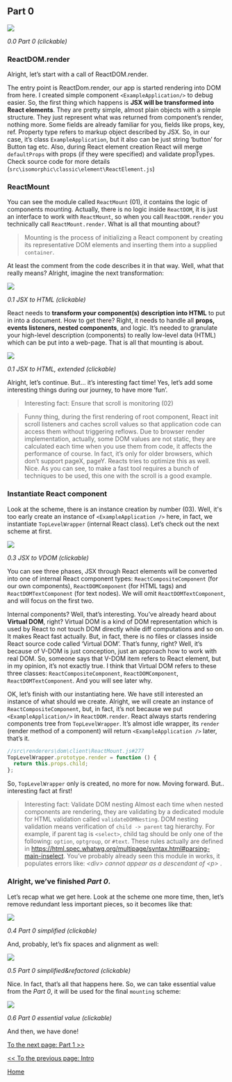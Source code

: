 ## Part 0

[![](https://rawgit.com/Bogdan-Lyashenko/Under-the-hood-ReactJS/master/stack/images/0/part-0.svg)](https://rawgit.com/Bogdan-Lyashenko/Under-the-hood-ReactJS/master/stack/images/0/part-0.svg)

<em>0.0 Part 0 (clickable)</em>

### ReactDOM.render
Alright, let’s start with a call of ReactDOM.render.

The entry point is ReactDom.render, our app is started rendering into DOM from here. I created simple component `<ExampleApplication/>` to debug easier. So, the first thing which happens is **JSX will be transformed into React elements**. They are pretty simple, almost plain objects with a simple structure. They just represent what was returned from component’s render, nothing more. Some fields are already familiar for you, fields like props, key, ref. Property type refers to markup object described by JSX. So, in our case, it’s class `ExampleApplication`, but it also can be just string ‘button’ for Button tag etc. Also, during React element creation React will merge `defaultProps` with props (if they were specified) and validate propTypes. Check source code for more details
(`src\isomorphic\classic\element\ReactElement.js`)

### ReactMount
You can see the module called `ReactMount` (01), it contains the logic of components mounting. Actually, there is no logic inside `ReactDOM`, it is just an interface to work with `ReactMount`, so when you call `ReactDOM.render` you technically call `ReactMount.render`. What is all that mounting about?
> Mounting is the process of initializing a React component by creating its representative DOM elements and inserting them into a supplied `container`.

At least the comment from the code describes it in that way. Well, what that really means? Alright, imagine the next transformation:


[![](https://rawgit.com/Bogdan-Lyashenko/Under-the-hood-ReactJS/master/stack/images/0/mounting-scheme-1-small.svg)](https://rawgit.com/Bogdan-Lyashenko/Under-the-hood-ReactJS/master/stack/images/0/mounting-scheme-1-small.svg)

<em>0.1 JSX to HTML (clickable)</em>

React needs to **transform your component(s) description into HTML** to put in into a document.
How to get there? Right, it needs to handle all **props, events listeners, nested components**, and logic. It’s needed to granulate your high-level description (components)  to really low-level data (HTML) which can be put into a web-page. That is all that mounting is about.


[![](https://rawgit.com/Bogdan-Lyashenko/Under-the-hood-ReactJS/master/stack/images/0/mounting-scheme-1-big.svg)](https://rawgit.com/Bogdan-Lyashenko/Under-the-hood-ReactJS/master/stack/images/0/mounting-scheme-1-big.svg)

<em>0.1 JSX to HTML, extended (clickable)</em>

Alright, let’s continue. But… it’s interesting fact time! Yes, let’s add some interesting things during our journey, to have more ‘fun’.

>  Interesting fact: Ensure that scroll is monitoring (02)

> Funny thing, during the first rendering of root component, React init scroll listeners and caches scroll values so that application code can access them without triggering reflows. Due to browser render implementation, actually, some DOM values are not static, they are calculated each time when you use them from code, it affects the performance of course. In fact, it’s only for older browsers, which don’t support pageX, pageY.  Reacts tries to optimize this as well. Nice. As you can see, to make a fast tool requires a bunch of techniques to be used, this one with the scroll is a good example.

### Instantiate React component

Look at the scheme, there is an instance creation by number (03). Well, it's too early create an instance of `<ExampleApplication />` here, in fact, we instantiate `TopLevelWrapper` (internal React class).
Let’s check out the next scheme at first.

[![](https://rawgit.com/Bogdan-Lyashenko/Under-the-hood-ReactJS/master/stack/images/0/jsx-to-vdom.svg)](https://rawgit.com/Bogdan-Lyashenko/Under-the-hood-ReactJS/master/stack/images/0/jsx-to-vdom.svg)

<em>0.3 JSX to VDOM (clickable)</em>


You can see three phases, JSX through React elements will be converted into one of internal React component types:  `ReactCompositeComponent` (for our own components),  `ReactDOMComponent` (for HTML tags) and `ReactDOMTextComponent` (for text nodes). We will omit `ReactDOMTextComponent`, and will focus on the first two.

Internal components? Well, that’s interesting. You’ve already heard about **Virtual DOM**, right? Virtual DOM is a kind of DOM representation which is used by React to not touch DOM directly while diff computations and so on. It makes React fast actually. But, in fact, there is no files or classes inside React source code called ‘Virtual DOM’. That’s funny, right? Well, it’s because of V-DOM is just conception, just an approach how to work with real DOM. So, someone says that V-DOM item refers to React element, but in my opinion, it’s not exactly true. I think that Virtual DOM refers to these three classes: `ReactCompositeComponent`, `ReactDOMComponent`, `ReactDOMTextComponent`. And you will see later why.

OK, let’s finish with our instantiating here. We have still interested an instance of what should we create. Alright, we will create an instance of `ReactCompositeComponent`, but, in fact, it’s not because we put  `<ExampleApplication/>` in `ReactDOM.render`. React always starts rendering components tree from `TopLevelWrapper`. It’s almost idle wrapper, its `render` (render method of a component) will return `<ExampleApplication />` later, that’s it.
```javascript
//src\renderers\dom\client\ReactMount.js#277
TopLevelWrapper.prototype.render = function () {
  return this.props.child;
};

```

So, `TopLevelWrapper` only is created, no more for now. Moving forward. But.. interesting fact at first!
>  Interesting fact: Validate DOM nesting
>Almost each time when nested components are rendering, they are validating by a dedicated module for HTML validation called `validateDOMNesting`. DOM nesting validation means verification of `child -> parent` tag hierarchy. For example, if parent tag is `<select>`, child tag should be only one of the following: `option`, `optgroup`, or `#text`. These rules actually are defined in https://html.spec.whatwg.org/multipage/syntax.html#parsing-main-inselect. You’ve probably already seen this module in works, it populates errors like:
<em> &lt;div&gt; cannot appear as a descendant of &lt;p&gt; </em>.


### Alright, we’ve finished *Part 0*.

Let’s recap what we get here. Look at the scheme one more time, then, let’s remove redundant less important pieces, so it becomes like that:

[![](https://rawgit.com/Bogdan-Lyashenko/Under-the-hood-ReactJS/master/stack/images/0/part-0-A.svg)](https://rawgit.com/Bogdan-Lyashenko/Under-the-hood-ReactJS/master/stack/images/0/part-0-A.svg)

<em>0.4 Part 0 simplified (clickable)</em>

And, probably, let’s fix spaces and alignment as well:

[![](https://rawgit.com/Bogdan-Lyashenko/Under-the-hood-ReactJS/master/stack/images/0/part-0-B.svg)](https://rawgit.com/Bogdan-Lyashenko/Under-the-hood-ReactJS/master/stack/images/0/part-0-B.svg)

<em>0.5 Part 0 simplified&refactored (clickable)</em>

Nice. In fact, that’s all that happens here. So, we can take essential value from the *Part 0*, it will be used for the final `mounting` scheme:

[![](https://rawgit.com/Bogdan-Lyashenko/Under-the-hood-ReactJS/master/stack/images/0/part-0-C.svg)](https://rawgit.com/Bogdan-Lyashenko/Under-the-hood-ReactJS/master/stack/images/0/part-0-C.svg)

<em>0.6 Part 0 essential value (clickable)</em>

And then, we have done!


[To the next page: Part 1 >>](./Part-1.md)

[<< To the previous page: Intro](./Intro.md)


[Home](../../README.md)
